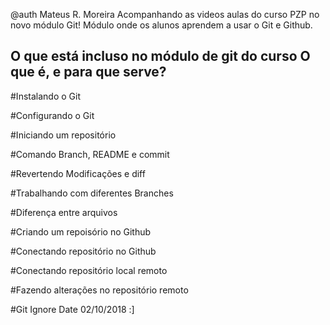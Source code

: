 @auth Mateus R. Moreira
Acompanhando as videos aulas do curso PZP no novo módulo Git!
Módulo onde os alunos aprendem a usar o Git e Github. 

O que está incluso no módulo de git do curso
O que é, e para que serve?
---
#Instalando o Git

#Configurando o Git

#Iniciando um repositório

#Comando Branch, README e commit

#Revertendo Modificações e diff

#Trabalhando com  diferentes Branches

#Diferença entre arquivos

#Criando um repoisório no Github

#Conectando repositório no Github

#Conectando repositório local remoto

#Fazendo alterações no repositório remoto

#Git Ignore
Date 02/10/2018
:]

